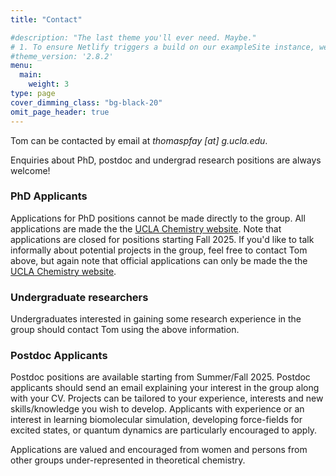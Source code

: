 ```yaml
---
title: "Contact"

#description: "The last theme you'll ever need. Maybe."
# 1. To ensure Netlify triggers a build on our exampleSite instance, we need to change a file in the exampleSite directory.
#theme_version: '2.8.2'
menu:
  main:
    weight: 3
type: page
cover_dimming_class: "bg-black-20"
omit_page_header: true
---
```

Tom can be contacted by email at *thomaspfay \[at\] g.ucla.edu*.

Enquiries about PhD, postdoc and undergrad research positions are always welcome!  


### PhD Applicants

Applications for PhD positions cannot be made directly to the group. All applications are made the the [UCLA Chemistry website](https://www.chemistry.ucla.edu/graduate/). Note that applications are closed for positions starting Fall 2025.
If you'd like to talk informally about potential projects in the group, feel free to contact Tom above, but again note that official applications can only be made the the [UCLA Chemistry website](https://www.chemistry.ucla.edu/graduate/). 

### Undergraduate researchers

Undergraduates interested in gaining some research experience in the group should contact Tom using the above information. 

### Postdoc Applicants

Postdoc positions are available starting from Summer/Fall 2025. Postdoc applicants should send an email explaining your interest in the group along with your CV. Projects can be tailored to your experience, interests and new skills/knowledge you wish to develop. Applicants with experience or an interest in learning biomolecular simulation, developing force-fields for excited states, or quantum dynamics are particularly encouraged to apply.

Applications are valued and encouraged from women and persons from other groups under-represented in theoretical chemistry.
